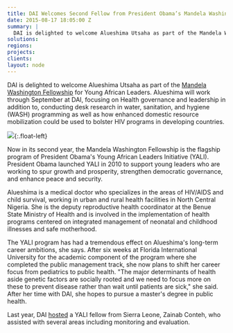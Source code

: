 ```yaml
---
title: DAI Welcomes Second Fellow from President Obama’s Mandela Washington Fellowship
date: 2015-08-17 18:05:00 Z
summary: |
  DAI is delighted to welcome Alueshima Utsaha as part of the Mandela Washington Fellowship for Young African Leaders. Alueshima will work through September at DAI, focusing on Health governance and leadership in addition to, conducting desk research in water, sanitation, and hygiene (WASH) programming as well as how enhanced domestic resource mobilization could be used to bolster HIV programs in developing countries.
solutions:
regions:
projects:
clients:
layout: node
---
```

DAI is delighted to welcome Alueshima Utsaha as part of the [Mandela Washington Fellowship][1] for Young African Leaders. Alueshima will work through September at DAI, focusing on Health governance and leadership in addition to, conducting desk research in water, sanitation, and hygiene (WASH) programming as well as how enhanced domestic resource mobilization could be used to bolster HIV programs in developing countries.

![][2]{:.float-left}

Now in its second year, the Mandela Washington Fellowship is the flagship program of President Obama's Young African Leaders Initiative (YALI). President Obama launched YALI in 2010 to support young leaders who are working to spur growth and prosperity, strengthen democratic governance, and enhance peace and security.

Alueshima is a medical doctor who specializes in the areas of HIV/AIDS and child survival, working in urban and rural health facilities in North Central Nigeria. She is the deputy reproductive health coordinator at the Benue State Ministry of Health and is involved in the implementation of health programs centered on integrated management of neonatal and childhood illnesses and safe motherhood.

The YALI program has had a tremendous effect on Alueshima's long-term career ambitions, she says. After six weeks at Florida International University for the academic component of the program where she completed the public management track, she now plans to shift her career focus from pediatrics to public health. "The major determinants of health aside genetic factors are socially rooted and we need to focus more on these to prevent disease rather than wait until patients are sick," she said. After her time with DAI, she hopes to pursue a master's degree in public health.

Last year, DAI [hosted][3] a YALI fellow from Sierra Leone, Zainab Conteh, who assisted with several areas including monitoring and evaluation.

[1]: https://youngafricanleaders.state.gov/washington-fellowship/
[2]: /assets/images/news/Alu.jpg
[3]: /news/dai-hosts-fellow-president-obama%E2%80%99s-mandela-washington-fellowship
